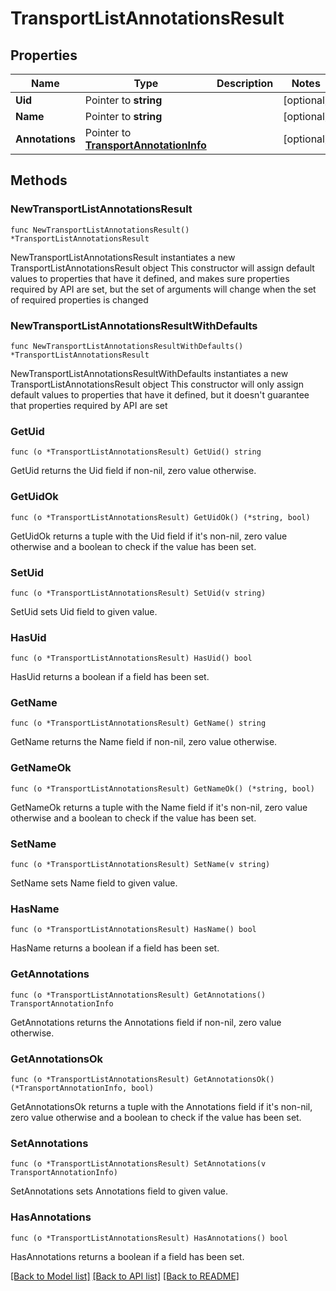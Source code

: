 # TransportListAnnotationsResult

## Properties

Name | Type | Description | Notes
------------ | ------------- | ------------- | -------------
**Uid** | Pointer to **string** |  | [optional] 
**Name** | Pointer to **string** |  | [optional] 
**Annotations** | Pointer to [**TransportAnnotationInfo**](TransportAnnotationInfo.md) |  | [optional] 

## Methods

### NewTransportListAnnotationsResult

`func NewTransportListAnnotationsResult() *TransportListAnnotationsResult`

NewTransportListAnnotationsResult instantiates a new TransportListAnnotationsResult object
This constructor will assign default values to properties that have it defined,
and makes sure properties required by API are set, but the set of arguments
will change when the set of required properties is changed

### NewTransportListAnnotationsResultWithDefaults

`func NewTransportListAnnotationsResultWithDefaults() *TransportListAnnotationsResult`

NewTransportListAnnotationsResultWithDefaults instantiates a new TransportListAnnotationsResult object
This constructor will only assign default values to properties that have it defined,
but it doesn't guarantee that properties required by API are set

### GetUid

`func (o *TransportListAnnotationsResult) GetUid() string`

GetUid returns the Uid field if non-nil, zero value otherwise.

### GetUidOk

`func (o *TransportListAnnotationsResult) GetUidOk() (*string, bool)`

GetUidOk returns a tuple with the Uid field if it's non-nil, zero value otherwise
and a boolean to check if the value has been set.

### SetUid

`func (o *TransportListAnnotationsResult) SetUid(v string)`

SetUid sets Uid field to given value.

### HasUid

`func (o *TransportListAnnotationsResult) HasUid() bool`

HasUid returns a boolean if a field has been set.

### GetName

`func (o *TransportListAnnotationsResult) GetName() string`

GetName returns the Name field if non-nil, zero value otherwise.

### GetNameOk

`func (o *TransportListAnnotationsResult) GetNameOk() (*string, bool)`

GetNameOk returns a tuple with the Name field if it's non-nil, zero value otherwise
and a boolean to check if the value has been set.

### SetName

`func (o *TransportListAnnotationsResult) SetName(v string)`

SetName sets Name field to given value.

### HasName

`func (o *TransportListAnnotationsResult) HasName() bool`

HasName returns a boolean if a field has been set.

### GetAnnotations

`func (o *TransportListAnnotationsResult) GetAnnotations() TransportAnnotationInfo`

GetAnnotations returns the Annotations field if non-nil, zero value otherwise.

### GetAnnotationsOk

`func (o *TransportListAnnotationsResult) GetAnnotationsOk() (*TransportAnnotationInfo, bool)`

GetAnnotationsOk returns a tuple with the Annotations field if it's non-nil, zero value otherwise
and a boolean to check if the value has been set.

### SetAnnotations

`func (o *TransportListAnnotationsResult) SetAnnotations(v TransportAnnotationInfo)`

SetAnnotations sets Annotations field to given value.

### HasAnnotations

`func (o *TransportListAnnotationsResult) HasAnnotations() bool`

HasAnnotations returns a boolean if a field has been set.


[[Back to Model list]](../README.md#documentation-for-models) [[Back to API list]](../README.md#documentation-for-api-endpoints) [[Back to README]](../README.md)


